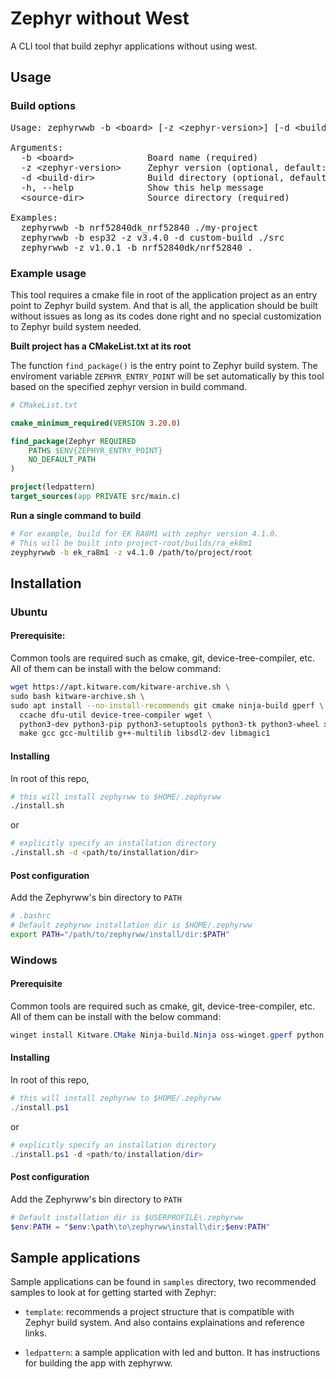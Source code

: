 # Zephyr without West

A CLI tool that build zephyr applications without using west.

## Usage
### Build options
<pre>
Usage: zephyrwwb -b &lt;board&gt; [-z &lt;zephyr-version&gt;] [-d &lt;build-dir&gt;] &lt;source-dir&gt;

Arguments:
  -b &lt;board&gt;              Board name (required)
  -z &lt;zephyr-version&gt;     Zephyr version (optional, default: latest)
  -d &lt;build-dir&gt;          Build directory (optional, default: builds/&lt;board&gt;)
  -h, --help              Show this help message
  &lt;source-dir&gt;            Source directory (required)

Examples:
  zephyrwwb -b nrf52840dk_nrf52840 ./my-project
  zephyrwwb -b esp32 -z v3.4.0 -d custom-build ./src
  zephyrwwb -z v1.0.1 -b nrf52840dk/nrf52840 .
</pre>

### Example usage
This tool requires a cmake file in root of the application project as an entry point to Zephyr build system. And that is all, the application should be built without issues as long as its codes done right and no special customization to Zephyr build system needed.

__Built project has a CMakeList.txt at its root__

The function `find_package()` is the entry point to Zephyr build system. The enviroment variable `ZEPHYR_ENTRY_POINT` will be set automatically by this tool based on the specified zephyr version in build command.

```cmake
# CMakeList.txt

cmake_minimum_required(VERSION 3.20.0)

find_package(Zephyr REQUIRED
    PATHS $ENV{ZEPHYR_ENTRY_POINT}
    NO_DEFAULT_PATH
)

project(ledpattern)
target_sources(app PRIVATE src/main.c)
```

__Run a single command to build__

```bash
# For example, build for EK RA8M1 with zephyr version 4.1.0.
# This will be built into project-root/builds/ra_ek8m1
zeyphyrwwb -b ek_ra8m1 -z v4.1.0 /path/to/project/root
```
## Installation

### Ubuntu

#### Prerequisite:

Common tools are required such as cmake, git, device-tree-compiler, etc. All of them can be install with the below command:

```bash
wget https://apt.kitware.com/kitware-archive.sh \
sudo bash kitware-archive.sh \
sudo apt install --no-install-recommends git cmake ninja-build gperf \
  ccache dfu-util device-tree-compiler wget \
  python3-dev python3-pip python3-setuptools python3-tk python3-wheel xz-utils file \
  make gcc gcc-multilib g++-multilib libsdl2-dev libmagic1
```

#### Installing

In root of this repo,

```bash
# this will install zephyrww to $HOME/.zephyrww
./install.sh
```

or

```bash
# explicitly specify an installation directory
./install.sh -d <path/to/installation/dir>
```

#### Post configuration

Add the Zephyrww's bin directory to `PATH`

```bash
# .bashrc
# Default zephyrww installation dir is $HOME/.zephyrww 
export PATH="/path/to/zephyrww/install/dir:$PATH"
```

### Windows

#### Prerequisite

Common tools are required such as cmake, git, device-tree-compiler, etc. All of them can be install with the below command:

```powershell
winget install Kitware.CMake Ninja-build.Ninja oss-winget.gperf python Git.Git oss-winget.dtc wget 7zip.7zip
```
#### Installing

In root of this repo,

```powershell
# this will install zephyrww to $HOME/.zephyrww
./install.ps1
```

or

```powershell
# explicitly specify an installation directory
./install.ps1 -d <path/to/installation/dir>
```

#### Post configuration

Add the Zephyrww's bin directory to `PATH`

```powershell
# Default installation dir is $USERPROFILE\.zephyrww
$env:PATH = "$env:\path\to\zephyrww\install\dir;$env:PATH"
```


## Sample applications
Sample applications can be found in `samples` directory, two recommended samples to look at for getting started with Zephyr:

- `template`: recommends a project structure that is compatible with Zephyr build system. And also contains explainations and reference links.

- `ledpattern`: a sample application with led and button. It has instructions for building the app with zephyrww.
